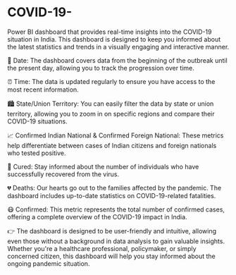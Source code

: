 # COVID-19-

 Power BI dashboard that provides real-time insights into the COVID-19 situation in India. This dashboard is designed to keep you informed about the latest statistics and trends in a visually engaging and interactive manner.

📅 Date: The dashboard covers data from the beginning of the outbreak until the present day, allowing you to track the progression over time.

⏰ Time: The data is updated regularly to ensure you have access to the most recent information.

🏙️ State/Union Territory: You can easily filter the data by state or union territory, allowing you to zoom in on specific regions and compare their COVID-19 situations.

📈 Confirmed Indian National & Confirmed Foreign National: These metrics help differentiate between cases of Indian citizens and foreign nationals who tested positive.

💊 Cured: Stay informed about the number of individuals who have successfully recovered from the virus.

💔 Deaths: Our hearts go out to the families affected by the pandemic. The dashboard includes up-to-date statistics on COVID-19-related fatalities.

😷 Confirmed: This metric represents the total number of confirmed cases, offering a complete overview of the COVID-19 impact in India.

👉 The dashboard is designed to be user-friendly and intuitive, allowing even those without a background in data analysis to gain valuable insights. Whether you're a healthcare professional, policymaker, or simply concerned citizen, this dashboard will help you stay informed about the ongoing pandemic situation.
